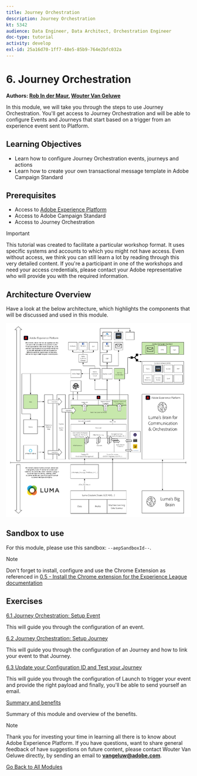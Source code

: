 ```yaml
---
title: Journey Orchestration
description: Journey Orchestration
kt: 5342
audience: Data Engineer, Data Architect, Orchestration Engineer
doc-type: tutorial
activity: develop
exl-id: 25a16d70-1ff7-48e5-85b9-764e2bfc032a
---
```

# 6. Journey Orchestration

**Authors: [Rob In der Maur](https://www.linkedin.com/in/ridmaur/), [Wouter Van Geluwe](https://www.linkedin.com/in/woutervangeluwe/)**

In this module, we will take you through the steps to use Journey Orchestration. You'll get access to Journey Orchestration and will be able to configure Events and Journeys that start based on a trigger from an experience event sent to Platform.

## Learning Objectives

- Learn how to configure Journey Orchestration events, journeys and actions
- Learn how to create your own transactional message template in Adobe Campaign Standard

## Prerequisites

- Access to [Adobe Experience Platform](https://experience.adobe.com/platform)
- Access to Adobe Campaign Standard
- Access to Journey Orchestration

>[!IMPORTANT]
>
>This tutorial was created to facilitate a particular workshop format. It uses specific systems and accounts to which you might not have access. Even without access, we think you can still learn a lot by reading through this very detailed content. If you're a participant in one of the workshops and need your access credentials, please contact your Adobe representative who will provide you with the required information.

## Architecture Overview

Have a look at the below architecture, which highlights the components that will be discussed and used in this module.

![Architecture Overview](../../assets/images/architecturem6.png)

## Sandbox to use

For this module, please use this sandbox: `--aepSandboxId--`.

>[!NOTE]
>
>Don't forget to install, configure and use the Chrome Extension as referenced in [0.5 - Install the Chrome extension for the Experience League documentation](../module0/ex5.md)

## Exercises

[6.1 Journey Orchestration: Setup Event](./ex1.md)

This will guide you through the configuration of an event.

[6.2 Journey Orchestration: Setup Journey](./ex2.md)

This will guide you through the configuration of an Journey and how to link your event to that Journey.

[6.3 Update your Configuration ID and Test your Journey](./ex3.md)

This will guide you through the configuration of Launch to trigger your event and provide the right payload and finally, you'll be able to send yourself an email.

[Summary and benefits](./summary.md)

Summary of this module and overview of the benefits.

>[!NOTE]
>
>Thank you for investing your time in learning all there is to know about Adobe Experience Platform. If you have questions, want to share general feedback of have suggestions on future content, please contact Wouter Van Geluwe directly, by sending an email to **vangeluw@adobe.com**.

[Go Back to All Modules](../../overview.md)
